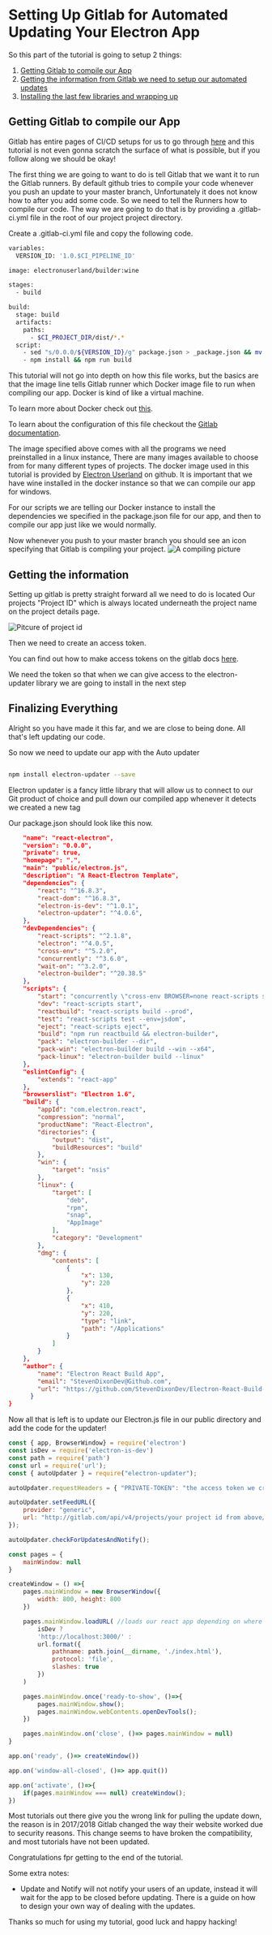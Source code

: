 # Setting Up Gitlab for Automated Updating Your Electron App

So this part of the tutorial is going to setup 2 things:

1. [Getting Gitlab to compile our App](#getting-gitlab-to-compile-our-app)
2. [Getting the information from Gitlab we need to setup our automated updates](#getting-the-information)
3. [Installing the last few libraries and wrapping up](#finalizing-everything)

## Getting Gitlab to compile our App 

Gitlab has entire pages of CI/CD setups for us to go through [here](https://docs.gitlab.com/ee/ci/) and this tutorial is not even gonna scratch the surface of what is possible, but if you follow along we should be okay!

The first thing we are going to want to do is tell Gitlab that we want it to run the Gitlab runners. By default github tries to compile your code whenever you push an update to your master branch, Unfortunately it does not know how to after you add some code. So we need to tell the Runners how to compile our code.  The way we are going to do that is by providing a .gitlab-ci.yml file in the root of our project project directory.

Create a .gitlab-ci.yml file and copy the following code.

```Bash
variables:
  VERSION_ID: '1.0.$CI_PIPELINE_ID'

image: electronuserland/builder:wine

stages:
  - build

build:
  stage: build
  artifacts:
    paths:
      - $CI_PROJECT_DIR/dist/*.*
  script:
    - sed "s/0.0.0/${VERSION_ID}/g" package.json > _package.json && mv _package.json package.json
    - npm install && npm run build

```

This tutorial will not go into depth on how this file works, but the basics are that the image line tells Gitlab runner which Docker image file to run when compiling our app. Docker is kind of like a virtual machine.

To learn more about Docker check out [this](https://opensource.com/resources/what-docker).

To learn about the configuration of this file checkout the [Gitlab documentation](https://docs.gitlab.com/ee/ci/yaml/).

The image specified above comes with all the programs we need preinstalled in a linux instance, There are many images available to choose from for many different types of projects. 
The docker image used in this tutorial is provided by [Electron Userland](https://github.com/electron-userland) on github. It is important that we have wine installed in the docker instance so that we can compile our app for windows.

For our scripts we are telling our Docker instance to install the dependencies we specified in the package.json file for our app, and then to compile our app just like we would normally.

Now whenever you push to your master branch you should see an icon specifying that Gitlab is compiling your project. ![A compiling picture](https://docs.gitlab.com/ee/ci/examples/laravel_with_gitlab_and_envoy/img/pipelines_page.png)

## Getting the information

Setting up gitlab is pretty straight forward all we need to do is located Our projects "Project ID" which is always located underneath the project name on the project details page.

![Pitcure of project id](https://i.stack.imgur.com/u0K4w.png)

Then we need to create an access token.

You can find out how to make access tokens on the gitlab docs [here](https://docs.gitlab.com/ee/user/profile/personal_access_tokens.html).

We need the token so that when we can give access to the electron-updater library we are going to install in the next step

## Finalizing Everything

Alright so you have made it this far, and we are close to being done. All that's left updating our code.

So now we need to update our app with the Auto updater

```Bash

npm install electron-updater --save

```

Electron updater is a fancy little library that will allow us to connect to our Git product of choice and pull down our compiled app whenever it detects we created a new tag

Our package.json should look like this now.

```Json {
    "name": "react-electron",
    "version": "0.0.0",
    "private": true,
    "homepage": ".",
    "main": "public/electron.js",
    "description": "A React-Electron Template",
    "dependencies": {
        "react": "^16.8.3",
        "react-dom": "^16.8.3",
        "electron-is-dev": "^1.0.1",
        "electron-updater": "^4.0.6",
    },
    "devDependencies": {
        "react-scripts": "^2.1.8",
        "electron": "^4.0.5",
        "cross-env": "^5.2.0",
        "concurrently": "^3.6.0",
        "wait-on": "^3.2.0",
        "electron-builder": "^20.38.5"
    },
    "scripts": {
        "start": "concurrently \"cross-env BROWSER=none react-scripts start\" \"wait-on http://localhost:3000 && electron .\"",
        "dev": "react-scripts start",
        "reactbuild": "react-scripts build --prod",
        "test": "react-scripts test --env=jsdom",
        "eject": "react-scripts eject",
        "build": "npm run reactbuild && electron-builder",
        "pack": "electron-builder --dir",
        "pack-win": "electron-builder build --win --x64",
        "pack-linux": "electron-builder build --linux"
    },
    "eslintConfig": {
        "extends": "react-app"
    },
    "browserslist": "Electron 1.6",
    "build": {
        "appId": "com.electron.react",
        "compression": "normal",
        "productName": "React-Electron",
        "directories": {
            "output": "dist",
            "buildResources": "build"
        },
        "win": {
            "target": "nsis"
        },
        "linux": {
            "target": [
                "deb",
                "rpm",
                "snap",
                "AppImage"
            ],
            "category": "Development"
        },
        "dmg": {
            "contents": [
                {
                    "x": 130,
                    "y": 220
                },
                {
                    "x": 410,
                    "y": 220,
                    "type": "link",
                    "path": "/Applications"
                }
            ]
        }
    },
    "author": {
        "name": "Electron React Build App",
        "email": "StevenDixonDev@Github.com",
        "url": "https://github.com/StevenDixonDev/Electron-React-Build-Guide"
      }
}

```

Now all that is left is to update our Electron.js file in our public directory and add the code for the updater!

```JavaScript
const { app, BrowserWindow} = require('electron')
const isDev = require('electron-is-dev')
const path = require('path')
const url = require('url');
const { autoUpdater } = require("electron-updater");

autoUpdater.requestHeaders = { "PRIVATE-TOKEN": "the access token we created above" };

autoUpdater.setFeedURL({
    provider: "generic",
    url: "http://gitlab.com/api/v4/projects/your project id from above/jobs/artifacts/master/raw/dist/?job=build"
});

autoUpdater.checkForUpdatesAndNotify();

const pages = {
    mainWindow: null
}

createWindow = () =>{
    pages.mainWindow = new BrowserWindow({
        width: 800, height: 800
    })

    pages.mainWindow.loadURL( //loads our react app depending on where its located during development and production
        isDev ? 
        'http://localhost:3000/' : 
        url.format({
            pathname: path.join(__dirname, './index.html'),
            protocol: 'file',
            slashes: true
        })
    )

    pages.mainWindow.once('ready-to-show', ()=>{
        pages.mainWindow.show();
        pages.mainWindow.webContents.openDevTools();
    })

    pages.mainWindow.on('close', ()=> pages.mainWindow = null)
}

app.on('ready', ()=> createWindow())

app.on('window-all-closed', ()=> app.quit())

app.on('activate', ()=>{
    if(pages.mainWindow === null) createWindow();
})
```

Most tutorials out there give you the wrong link for pulling the update down, the reason is in 2017/2018 Gitlab changed the way their website worked due to security reasons. This change seems to have broken the compatibility, and most tutorials have not been updated.

Congratulations fpr getting to the end of the tutorial.

Some extra notes: 

- Update and Notify will not notify your users of an update, instead it will wait for the app to be closed before updating. There is a guide on how to design your own way of dealing with the updates. 

Thanks so much for using my tutorial, good luck and happy hacking!